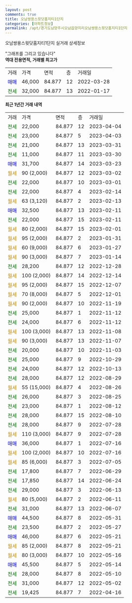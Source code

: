```yaml
---
layout: post
comments: true
title: 오남쌍용스윗닷홈지티1단지
categories: [아파트정보]
permalink: /apt/경기도남양주시오남읍양지리오남쌍용스윗닷홈지티1단지
---
```


오남쌍용스윗닷홈지티1단지 실거래 상세정보

<script type="text/javascript">
  google.charts.load('current', {'packages':['line', 'corechart']});
  google.charts.setOnLoadCallback(drawChart);

  function drawChart() {
    var data = new google.visualization.DataTable();
    data.addColumn('date', '거래일');
    data.addColumn('number', "매매");
    data.addColumn('number', "전세");
    data.addColumn('number', "전매");

    data.addRows([[new Date(Date.parse("2023-04-04")), null, 22000, null], [new Date(Date.parse("2023-04-03")), null, 23000, null], [new Date(Date.parse("2023-03-31")), null, 21000, null], [new Date(Date.parse("2023-03-30")), null, 11000, null], [new Date(Date.parse("2023-03-23")), 31700, null, null], [new Date(Date.parse("2023-03-02")), null, null, null], [new Date(Date.parse("2023-03-01")), null, 22000, null], [new Date(Date.parse("2023-02-14")), null, 22000, null], [new Date(Date.parse("2023-02-13")), null, null, null], [new Date(Date.parse("2023-02-11")), 32500, null, null], [new Date(Date.parse("2023-02-11")), null, 22000, null], [new Date(Date.parse("2023-02-01")), null, null, null], [new Date(Date.parse("2023-01-31")), null, null, null], [new Date(Date.parse("2023-01-27")), null, null, null], [new Date(Date.parse("2023-01-14")), null, null, null], [new Date(Date.parse("2022-12-28")), null, 28200, null], [new Date(Date.parse("2022-12-14")), null, null, null], [new Date(Date.parse("2022-12-07")), null, null, null], [new Date(Date.parse("2022-12-01")), null, null, null], [new Date(Date.parse("2022-11-19")), null, null, null], [new Date(Date.parse("2022-11-12")), null, 25000, null], [new Date(Date.parse("2022-11-12")), null, 24000, null], [new Date(Date.parse("2022-11-08")), null, null, null], [new Date(Date.parse("2022-11-07")), null, null, null], [new Date(Date.parse("2022-11-03")), null, 20000, null], [new Date(Date.parse("2022-10-29")), null, 25000, null], [new Date(Date.parse("2022-10-13")), null, 24000, null], [new Date(Date.parse("2022-08-29")), null, 28000, null], [new Date(Date.parse("2022-08-26")), null, null, null], [new Date(Date.parse("2022-08-25")), null, 26000, null], [new Date(Date.parse("2022-08-12")), null, 23000, null], [new Date(Date.parse("2022-08-10")), null, 28000, null], [new Date(Date.parse("2022-07-28")), null, 28000, null], [new Date(Date.parse("2022-07-28")), null, null, null], [new Date(Date.parse("2022-07-16")), 36000, null, null], [new Date(Date.parse("2022-07-16")), null, null, null], [new Date(Date.parse("2022-07-05")), null, null, null], [new Date(Date.parse("2022-06-29")), null, 17800, null], [new Date(Date.parse("2022-06-24")), null, 17850, null], [new Date(Date.parse("2022-06-13")), null, 29000, null], [new Date(Date.parse("2022-06-11")), null, null, null], [new Date(Date.parse("2022-06-07")), null, 31000, null], [new Date(Date.parse("2022-05-31")), 44500, null, null], [new Date(Date.parse("2022-05-27")), null, 23500, null], [new Date(Date.parse("2022-05-21")), 46000, null, null], [new Date(Date.parse("2022-05-21")), null, null, null], [new Date(Date.parse("2022-05-16")), null, null, null], [new Date(Date.parse("2022-05-14")), 45500, null, null], [new Date(Date.parse("2022-05-10")), null, 28000, null], [new Date(Date.parse("2022-05-02")), null, 31000, null], [new Date(Date.parse("2022-04-16")), null, 19425, null]]);

    var options = {
      hAxis: {
        format: 'yyyy/MM/dd'
      },    
      lineWidth: 0,
      pointsVisible: true,    
      title: '최근 1년간 유형별 실거래가 분포',
      legend: { position: 'bottom' }
    };

    var formatter = new google.visualization.NumberFormat({pattern:'###,###'} );
    formatter.format(data, 1);
    formatter.format(data, 2);
    
    setTimeout(function() {
        var chart = new google.visualization.LineChart(document.getElementById('columnchart_material'));
        chart.draw(data, (options));
        document.getElementById('loading').style.display = 'none';
    }, 200);
  }
</script>


<div id="loading" style="z-index:20; display: block; margin-left: 0px">"그래프를 그리고 있습니다"</div>
<div id="columnchart_material" style="width: 95%; margin-left: 0px; display: block"></div>
<!-- contents start -->
<b>역대 전용면적, 거래별 최고가</b>
<table class="sortable">
    <tr>
      <td>거래</td>
      <td>가격</td>
      <td>면적</td>
      <td>층</td>
      <td>거래일</td>
    </tr>
        <tr>
          <td><a style="color: blue">매매</a></td>
          <td>46,000</td>
          <td>84.877</td>
          <td>12</td>
          <td>2022-03-28</td>
        </tr>        
        <tr>
              <td><a style="color: darkgreen">전세</a></td>
              <td>32,000</td>
              <td>84.877</td>
              <td>13</td>
              <td>2022-01-17</td>
            </tr>        
    
</table>

<b>최근 1년간 거래 내역</b>

<table class="sortable">
    <tr>
      <td>거래</td>
      <td>가격</td>
      <td>면적</td>
      <td>층</td>
      <td>거래일</td>
    </tr>
    <tr>
      <td><a style="color: darkgreen">전세</a></td>
      <td>22,000</td>
      <td>84.877</td>
      <td>12</td>
      <td>2023-04-04</td>
    </tr>          <tr>
      <td><a style="color: darkgreen">전세</a></td>
      <td>23,000</td>
      <td>84.877</td>
      <td>5</td>
      <td>2023-04-03</td>
    </tr>          <tr>
      <td><a style="color: darkgreen">전세</a></td>
      <td>21,000</td>
      <td>84.877</td>
      <td>13</td>
      <td>2023-03-31</td>
    </tr>          <tr>
      <td><a style="color: darkgreen">전세</a></td>
      <td>11,000</td>
      <td>84.877</td>
      <td>11</td>
      <td>2023-03-30</td>
    </tr>          <tr>
      <td><a style="color: blue">매매</a></td>
      <td>31,700</td>
      <td>84.877</td>
      <td>14</td>
      <td>2023-03-23</td>
    </tr>          <tr>
      <td><a style="color: darkgoldenrod">월세</a></td>
      <td>90 (2,000)</td>
      <td>84.877</td>
      <td>12</td>
      <td>2023-03-02</td>
    </tr>          <tr>
      <td><a style="color: darkgreen">전세</a></td>
      <td>22,000</td>
      <td>84.877</td>
      <td>10</td>
      <td>2023-03-01</td>
    </tr>          <tr>
      <td><a style="color: darkgreen">전세</a></td>
      <td>22,000</td>
      <td>84.877</td>
      <td>4</td>
      <td>2023-02-14</td>
    </tr>          <tr>
      <td><a style="color: darkgoldenrod">월세</a></td>
      <td>63 (3,120)</td>
      <td>84.877</td>
      <td>2</td>
      <td>2023-02-13</td>
    </tr>          <tr>
      <td><a style="color: blue">매매</a></td>
      <td>32,500</td>
      <td>84.877</td>
      <td>13</td>
      <td>2023-02-11</td>
    </tr>          <tr>
      <td><a style="color: darkgreen">전세</a></td>
      <td>22,000</td>
      <td>84.877</td>
      <td>15</td>
      <td>2023-02-11</td>
    </tr>          <tr>
      <td><a style="color: darkgoldenrod">월세</a></td>
      <td>80 (2,000)</td>
      <td>84.877</td>
      <td>15</td>
      <td>2023-02-01</td>
    </tr>          <tr>
      <td><a style="color: darkgoldenrod">월세</a></td>
      <td>95 (2,000)</td>
      <td>84.877</td>
      <td>2</td>
      <td>2023-01-31</td>
    </tr>          <tr>
      <td><a style="color: darkgoldenrod">월세</a></td>
      <td>60 (9,000)</td>
      <td>84.877</td>
      <td>6</td>
      <td>2023-01-27</td>
    </tr>          <tr>
      <td><a style="color: darkgoldenrod">월세</a></td>
      <td>90 (3,000)</td>
      <td>84.877</td>
      <td>7</td>
      <td>2023-01-14</td>
    </tr>          <tr>
      <td><a style="color: darkgreen">전세</a></td>
      <td>28,200</td>
      <td>84.877</td>
      <td>12</td>
      <td>2022-12-28</td>
    </tr>          <tr>
      <td><a style="color: darkgoldenrod">월세</a></td>
      <td>100 (2,000)</td>
      <td>84.877</td>
      <td>14</td>
      <td>2022-12-14</td>
    </tr>          <tr>
      <td><a style="color: darkgoldenrod">월세</a></td>
      <td>95 (2,000)</td>
      <td>84.877</td>
      <td>15</td>
      <td>2022-12-07</td>
    </tr>          <tr>
      <td><a style="color: darkgoldenrod">월세</a></td>
      <td>70 (8,000)</td>
      <td>84.877</td>
      <td>5</td>
      <td>2022-12-01</td>
    </tr>          <tr>
      <td><a style="color: darkgoldenrod">월세</a></td>
      <td>90 (2,000)</td>
      <td>84.877</td>
      <td>10</td>
      <td>2022-11-19</td>
    </tr>          <tr>
      <td><a style="color: darkgreen">전세</a></td>
      <td>25,000</td>
      <td>84.877</td>
      <td>1</td>
      <td>2022-11-12</td>
    </tr>          <tr>
      <td><a style="color: darkgreen">전세</a></td>
      <td>24,000</td>
      <td>84.877</td>
      <td>6</td>
      <td>2022-11-12</td>
    </tr>          <tr>
      <td><a style="color: darkgoldenrod">월세</a></td>
      <td>100 (3,000)</td>
      <td>84.877</td>
      <td>13</td>
      <td>2022-11-08</td>
    </tr>          <tr>
      <td><a style="color: darkgoldenrod">월세</a></td>
      <td>90 (3,000)</td>
      <td>84.877</td>
      <td>13</td>
      <td>2022-11-07</td>
    </tr>          <tr>
      <td><a style="color: darkgreen">전세</a></td>
      <td>20,000</td>
      <td>84.877</td>
      <td>10</td>
      <td>2022-11-03</td>
    </tr>          <tr>
      <td><a style="color: darkgreen">전세</a></td>
      <td>25,000</td>
      <td>84.877</td>
      <td>9</td>
      <td>2022-10-29</td>
    </tr>          <tr>
      <td><a style="color: darkgreen">전세</a></td>
      <td>24,000</td>
      <td>84.877</td>
      <td>12</td>
      <td>2022-10-13</td>
    </tr>          <tr>
      <td><a style="color: darkgreen">전세</a></td>
      <td>28,000</td>
      <td>84.877</td>
      <td>12</td>
      <td>2022-08-29</td>
    </tr>          <tr>
      <td><a style="color: darkgoldenrod">월세</a></td>
      <td>55 (15,000)</td>
      <td>84.877</td>
      <td>4</td>
      <td>2022-08-26</td>
    </tr>          <tr>
      <td><a style="color: darkgreen">전세</a></td>
      <td>26,000</td>
      <td>84.877</td>
      <td>3</td>
      <td>2022-08-25</td>
    </tr>          <tr>
      <td><a style="color: darkgreen">전세</a></td>
      <td>23,000</td>
      <td>84.877</td>
      <td>1</td>
      <td>2022-08-12</td>
    </tr>          <tr>
      <td><a style="color: darkgreen">전세</a></td>
      <td>28,000</td>
      <td>84.877</td>
      <td>15</td>
      <td>2022-08-10</td>
    </tr>          <tr>
      <td><a style="color: darkgreen">전세</a></td>
      <td>28,000</td>
      <td>84.877</td>
      <td>9</td>
      <td>2022-07-28</td>
    </tr>          <tr>
      <td><a style="color: darkgoldenrod">월세</a></td>
      <td>110 (3,000)</td>
      <td>84.877</td>
      <td>9</td>
      <td>2022-07-28</td>
    </tr>          <tr>
      <td><a style="color: blue">매매</a></td>
      <td>36,000</td>
      <td>84.877</td>
      <td>1</td>
      <td>2022-07-16</td>
    </tr>          <tr>
      <td><a style="color: darkgoldenrod">월세</a></td>
      <td>100 (2,000)</td>
      <td>84.877</td>
      <td>10</td>
      <td>2022-07-16</td>
    </tr>          <tr>
      <td><a style="color: darkgoldenrod">월세</a></td>
      <td>85 (6,000)</td>
      <td>84.877</td>
      <td>3</td>
      <td>2022-07-05</td>
    </tr>          <tr>
      <td><a style="color: darkgreen">전세</a></td>
      <td>17,800</td>
      <td>84.877</td>
      <td>7</td>
      <td>2022-06-29</td>
    </tr>          <tr>
      <td><a style="color: darkgreen">전세</a></td>
      <td>17,850</td>
      <td>84.877</td>
      <td>14</td>
      <td>2022-06-24</td>
    </tr>          <tr>
      <td><a style="color: darkgreen">전세</a></td>
      <td>29,000</td>
      <td>84.877</td>
      <td>3</td>
      <td>2022-06-13</td>
    </tr>          <tr>
      <td><a style="color: darkgoldenrod">월세</a></td>
      <td>80 (5,000)</td>
      <td>84.877</td>
      <td>2</td>
      <td>2022-06-11</td>
    </tr>          <tr>
      <td><a style="color: darkgreen">전세</a></td>
      <td>31,000</td>
      <td>84.877</td>
      <td>13</td>
      <td>2022-06-07</td>
    </tr>          <tr>
      <td><a style="color: blue">매매</a></td>
      <td>44,500</td>
      <td>84.877</td>
      <td>8</td>
      <td>2022-05-31</td>
    </tr>          <tr>
      <td><a style="color: darkgreen">전세</a></td>
      <td>23,500</td>
      <td>84.877</td>
      <td>2</td>
      <td>2022-05-27</td>
    </tr>          <tr>
      <td><a style="color: blue">매매</a></td>
      <td>46,000</td>
      <td>84.877</td>
      <td>6</td>
      <td>2022-05-21</td>
    </tr>          <tr>
      <td><a style="color: darkgoldenrod">월세</a></td>
      <td>85 (2,000)</td>
      <td>84.877</td>
      <td>8</td>
      <td>2022-05-21</td>
    </tr>          <tr>
      <td><a style="color: darkgoldenrod">월세</a></td>
      <td>80 (3,000)</td>
      <td>84.877</td>
      <td>10</td>
      <td>2022-05-16</td>
    </tr>          <tr>
      <td><a style="color: blue">매매</a></td>
      <td>45,500</td>
      <td>84.877</td>
      <td>5</td>
      <td>2022-05-14</td>
    </tr>          <tr>
      <td><a style="color: darkgreen">전세</a></td>
      <td>28,000</td>
      <td>84.877</td>
      <td>8</td>
      <td>2022-05-10</td>
    </tr>          <tr>
      <td><a style="color: darkgreen">전세</a></td>
      <td>31,000</td>
      <td>84.877</td>
      <td>12</td>
      <td>2022-05-02</td>
    </tr>          <tr>
      <td><a style="color: darkgreen">전세</a></td>
      <td>19,425</td>
      <td>84.877</td>
      <td>7</td>
      <td>2022-04-16</td>
    </tr>      </table>
<!-- contents end -->    

